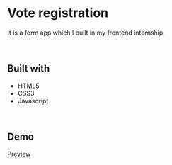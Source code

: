 
# Vote registration

It is a form app which I built in my frontend internship.

<br>

## Built with
- HTML5
- CSS3
- Javascript

<br>

## Demo
[Preview](https://argha-nilanjon-nondi.github.io/internship-vote-registration/)


